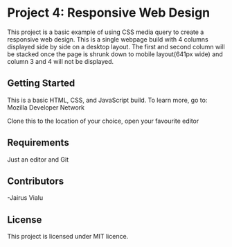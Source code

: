 # Project 4: Responsive Web Design

This project is a basic example of using CSS media query to create a responsive web design. This is a single webpage build with 4 columns displayed side by side on a desktop layout. The first and second column will be stacked once the page is shrunk down to mobile layout(641px wide) and column 3 and 4 will not be displayed.

## Getting Started
This is a basic HTML, CSS, and JavaScript build. To learn more, go to: Mozilla Developer Network

Clone this to the location of your choice, open your favourite editor

## Requirements
Just an editor and Git

## Contributors
-Jairus Vialu

## License
This project is licensed under MIT licence.
